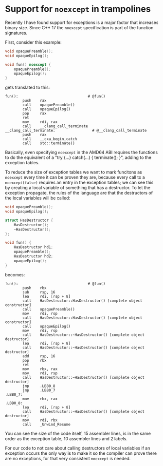 # Support for `noexcept` in trampolines

Recently I have found support for exceptions is a major factor that increases binary size.  Since C++ 17 the `noexcept` specification is part of the function signatures.

First, consider this example:

```c++
void opaquePreamble();
void opaqueEpilog();

void fun() noexcept {
    opaquePreamble();
    opaqueEpilog();
}
```
gets translated to this:
```assembly
fun():                                # @fun()
        push    rax
        call    opaquePreamble()
        call    opaqueEpilog()
        pop     rax
        ret
        mov     rdi, rax
        call    __clang_call_terminate
__clang_call_terminate:                 # @__clang_call_terminate
        push    rax
        call    __cxa_begin_catch
        call    std::terminate()
```
Basically, even specifying `noexcept` in the AMD64 ABI requires the functions to do the equivalent of a "try {...} catch(...) { terminate(); }", adding to the exception tables.

To reduce the size of exception tables we want to mark funcitons as `noexcept` every time it can be proven they are, because every call to a `noexcept(false)` requires an entry in the exception tables; we can see this by creating a local variable of something that has a destructor.  To let the exception propagate, the rules of the language are that the destructors of the local variables will be called:

```c++
void opaquePreamble();
void opaqueEpilog();

struct HasDestructor {
    HasDestructor();
    ~HasDestructor();
};

void fun() {
    HasDestructor hd1;
    opaquePreamble();
    HasDestructor hd2;
    opaqueEpilog();
}
```
becomes:
```assembly
fun():                                # @fun()
        push    rbx
        sub     rsp, 16
        lea     rdi, [rsp + 8]
        call    HasDestructor::HasDestructor() [complete object constructor]
        call    opaquePreamble()
        mov     rdi, rsp
        call    HasDestructor::HasDestructor() [complete object constructor]
        call    opaqueEpilog()
        mov     rdi, rsp
        call    HasDestructor::~HasDestructor() [complete object destructor]
        lea     rdi, [rsp + 8]
        call    HasDestructor::~HasDestructor() [complete object destructor]
        add     rsp, 16
        pop     rbx
        ret
        mov     rbx, rax
        mov     rdi, rsp
        call    HasDestructor::~HasDestructor() [complete object destructor]
        jmp     .LBB0_8
        jmp     .LBB0_7
.LBB0_7:
        mov     rbx, rax
.LBB0_8:
        lea     rdi, [rsp + 8]
        call    HasDestructor::~HasDestructor() [complete object destructor]
        mov     rdi, rbx
        call    _Unwind_Resume
```
You can see the size of the code itself, 15 assembler lines, is in the same order as the exception table, 10 assembler lines and 2 labels.

For our code to not care about calling destructors of local variables if an exception occurs the only way is to make it so the compiler can prove there are no exceptions, for that very consistent `noexcept` is needed.
